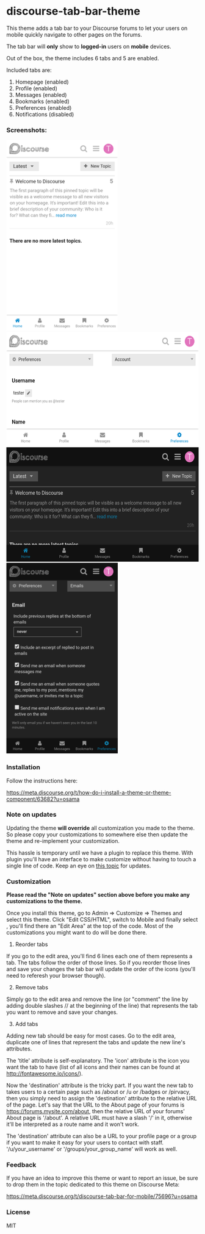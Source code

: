 # discourse-tab-bar-theme

This theme adds a tab bar to your Discourse forums to let your users on mobile quickly navigate to other pages on the forums.

The tab bar will **only** show to **logged-in** users on **mobile** devices.

Out of the box, the theme includes 6 tabs and 5 are enabled.

Included tabs are:

1. Homepage (enabled)
2. Profile (enabled)
3. Messages (enabled)
4. Bookmarks (enabled)
5. Preferences (enabled)
6. Notifications (disabled)

### Screenshots:

<img src="demo-bright-1.png" height="500">

<img src="demo-bright-2.png" height="300">

<img src="demo-dark-1.png" height="300">

<img src="demo-dark-2.png" height="500">

### Installation

Follow the instructions here:

https://meta.discourse.org/t/how-do-i-install-a-theme-or-theme-component/63682?u=osama

### Note on updates

Updating the theme **will override** all customization you made to the theme. So please copy your customizations to somewhere else then update the theme and re-implement your customization.

This hassle is temporary until we have a plugin to replace this theme. With plugin you'll have an interface to make customize without having to touch a single line of code. Keep an eye on [this topic](https://meta.discourse.org/t/discourse-tab-bar-for-mobile/75696?u=osama) for updates.

### Customization

**Please read the "Note on updates" section above before you make any customizations to the theme.**

Once you install this theme, go to Admin => Customize => Themes and select this theme. Click "Edit CSS/HTML", switch to Mobile and finally select </head>, you'll find there an "Edit Area" at the top of the code. Most of the customizations you might want to do will be done there.

1. Reorder tabs

If you go to the edit area, you'll find 6 lines each one of them represents a tab. The tabs follow the order of those lines. So if you reorder those lines and save your changes the tab bar will update the order of the icons (you'll need to referesh your browser though).

2. Remove tabs

Simply go to the edit area and remove the line (or "comment" the line by adding double slashes // at the beginning of the line) that represents the tab you want to remove and save your changes.

3. Add tabs

Adding new tab should be easy for most cases. Go to the edit area, duplicate one of lines that represent the tabs and update the new line's attributes.

The 'title' attribute is self-explanatory. The 'icon' attribute is the icon you want the tab to have (list of all icons and their names can be found at http://fontawesome.io/icons/).

Now the 'destination' attribute is the tricky part. If you want the new tab to takes users to a certain page such as /about or /u or /badges or /pirvacy, then you simply need to assign the 'destination' attribute to the relative URL of the page. Let's say that the URL to the About page of your forums is https://forums.mysite.com/about, then the relative URL of your forums' About page is '/about'. A relative URL must have a slash '/' in it, otherwise it'll be interpreted as a route name and it won't work.

The 'destination' attribute can also be a URL to your profile page or a group if you want to make it easy for your users to contact with staff. '/u/your_username' or '/groups/your_group_name' will work as well.

### Feedback

If you have an idea to improve this theme or want to report an issue, be sure to drop them in the topic dedicated to this theme on Discourse Meta:

https://meta.discourse.org/t/discourse-tab-bar-for-mobile/75696?u=osama

### License

MIT
